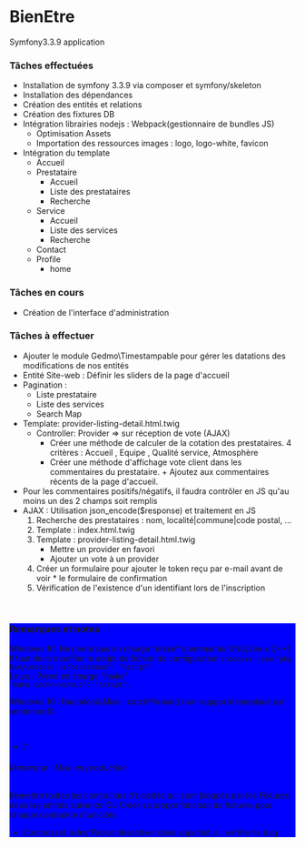 # BienEtre
Symfony3.3.9 application 
<div>
<h3>Tâches effectuées</h3>
    <ul>
        <li>
            Installation de symfony 3.3.9 via composer et symfony/skeleton
        </li>
        <li>
            Installation des dépendances
        </li>
        <li>
            Création des entités et relations 
        </li>
        <li>
            Création des fixtures DB
        </li>
        <li>
                    Intégration librairies nodejs : Webpack(gestionnaire de bundles JS)
            <ul>
                <li>
                    Optimisation Assets 
                </li>
                <li>
                    Importation des ressources images : logo, logo-white, favicon
                </li>
            </ul>
        </li>
        <li>
            Intégration du template
            <ul>
                <li>
                    Accueil
                </li>
                <li>
                    Prestataire 
                    <ul>
                        <li>
                            Accueil
                        </li>
                        <li>
                            Liste des prestataires
                        </li>
                        <li>
                            Recherche
                        </li>
                    </ul>
                </li>
                <li>
                    Service 
                    <ul>
                        <li>
                            Accueil
                        </li>
                        <li>
                            Liste des services
                        </li>
                        <li>
                            Recherche
                        </li>
                    </ul>
                </li>
                <li>
                    Contact
                </li>
                <li>
                    Profile
                    <ul>
                        <li>
                            home
                        </li>
                    </ul>
                </li>                                
            </ul>
        </li>
    </ul>
</div>
<div>
<h3>Tâches en cours</h3>
<ul>
    <li>
        Création de l'interface d'administration
    </li>    
</ul>
<div>
    <h3>Tâches à effectuer</h3> 
    <ul>
        <li>
            Ajouter le module Gedmo\Timestampable pour gérer les datations des modifications de nos entités
        </li>
        <li>
            Entité Site-web : Définir les sliders de la page d'accueil
        </li>
        <li>
            Pagination : 
            <ul>
                <li>
                    Liste prestataire
                </li>
                <li>
                    Liste des services
                </li>
                <li>
                    Search Map
                </li>
            </ul>
        </li>
        <li>
            Template: provider-listing-detail.html.twig
            <ul>
                <li>
                    Controller: Provider => sur réception de vote (AJAX)
                    <ul>
                        <li>
                            Créer une méthode de calculer de la cotation des prestataires.
                            4 critères : Accueil , Equipe , Qualité service, Atmosphère
                        </li>
                        <li>
                            Créer une méthode d'affichage vote client dans les commentaires du prestataire.
                            + Ajoutez aux commentaires récents de la page d'accueil.
                        </li>
                    </ul>
                </li>
            </ul>        
        </li>
        <li>
            Pour les commentaires positifs/négatifs, il faudra contrôler en JS 
            qu'au moins un des 2 champs soit remplis 
        </li>
        <li>
            AJAX : Utilisation json_encode($response) et traitement en JS
            <ol>
                <li>
                    Recherche des prestataires : nom, localité|commune|code postal, ...
                </li>
                <li>
                    Template : index.html.twig
                </li>
                <li>
                    Template : provider-listing-detail.html.twig
                    <ul>
                        <li>
                            Mettre un provider en favori
                        </li>
                        <li>
                            Ajouter un vote à un provider
                        </li>
                    </ul>
                </li>
                <li>
                  Créer un formulaire pour ajouter le token reçu par e-mail avant de voir 
                      * le formulaire de confirmation
                </li>
                <li>
                  Vérification de l'existence d'un identifiant lors de l'inscription
                </li>
            </ol>
        </li>
    </ul>
</div>
<br>
<div>
    
</div>
<div style="background-color:blue">
    <h3>Remarques et notes </h3>
    <div class="alert">
        <p class="alert-info">
        Windows 10: Ne prend pas en charge "make" (commande GNU/Linux C++) <br>
        Il faut donc modifier le script de fichier de configuration <code>composer.json</code>
        <code>"php bin/console cache:warmup": "script",</code> <br>
         Linux : Prend en charge "make" <br>
          <code>"make cache-warmup": "script",</code>
        </p>
        <p class="alert-info">
        Windows 10 : Hautelook/Alice : catchPhrase() non-supporté remplacé par sentence(5)
        </p>            
    </div>
    <br>
    <div class="alert">        
        <ul>
            <li>
                ?
            </li>
        </ul>
    </div>
    <div>
                   
</div>
    <div>
      <h6>Remarque : Mise en production</h6>
      <p>
        Remettre toutes les contraintes d'unicités qui sont bloqués par les Fixtures dans les entités suivants:
        Ou Créer sa propre fonction de fixtures pour chaque contrainte d'unicités
      </p> 
      <ul>
        <li>
           Composant selectPicker désactiver dans superlist.js : vérifier le bug
        </li>
      </ul>
    </div>
</div>
